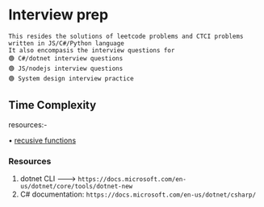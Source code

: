 # Interview prep

```
This resides the solutions of leetcode problems and CTCI problems written in JS/C#/Python language
It also encompasis the interview questions for
🟢 C#/dotnet interview questions
🟢 JS/nodejs interview questions
🟢 System design interview practice
```

## Time Complexity

resources:-

• [recusive functions](https://stackoverflow.com/questions/13467674/determining-complexity-for-recursive-functions-big-o-notation)

### Resources

1. dotnet CLI ---> `https://docs.microsoft.com/en-us/dotnet/core/tools/dotnet-new`
2. C# documentation: `https://docs.microsoft.com/en-us/dotnet/csharp/`
